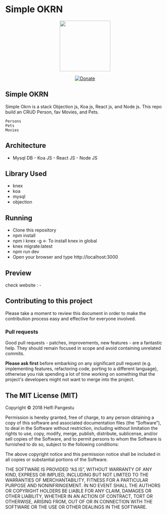 # Simple OKRN

<p align="center"><img src="https://github.com/kahell/simple_okrn/blob/master/assets/logo/Koa_Logo.jpeg" width="160"></p>
<p align="center">
<a href="#" rel="nofollow"><img src="https://camo.githubusercontent.com/aa6cd44c832344c7b6e5edfc8524c46d4bec971b/68747470733a2f2f696d672e736869656c64732e696f2f62616467652f446f6e6174652d50617950616c2d677265656e2e7376673f6d61784167653d363030" alt="Donate" data-canonical-src="https://img.shields.io/badge/Donate-PayPal-green.svg?maxAge=600" style="max-width:100%;"></a>
</p>

## Simple OKRN

Simple Okrn is a stack Objection js, Koa js, React js, and Node js. This repo build an CRUD Person, fav Movies, and Pets.

```
Persons
Pets
Movies
```

## Architecture

- Mysql DB - Koa JS - React JS - Node JS

## Library Used

- knex
- koa
- mysql
- objection

## Running

- Clone this repository
- npm install
- npm i knex -g <- To install knex in global
- knex migrate:latest
- npm run dev
- Open your browser and type http://localhost:3000

## Preview

check website : -

## Contributing to this project

Please take a moment to review this document in order to make the contribution process easy and effective for everyone involved.

<a name="pull-requests"></a>

### Pull requests

Good pull requests - patches, improvements, new features - are a fantastic
help. They should remain focused in scope and avoid containing unrelated
commits.

**Please ask first** before embarking on any significant pull request (e.g.
implementing features, refactoring code, porting to a different language),
otherwise you risk spending a lot of time working on something that the
project's developers might not want to merge into the project.

## The MIT License (MIT)

Copyright © 2018 Helfi Pangestu

Permission is hereby granted, free of charge, to any person
obtaining a copy of this software and associated documentation
files (the “Software”), to deal in the Software without
restriction, including without limitation the rights to use,
copy, modify, merge, publish, distribute, sublicense, and/or sell
copies of the Software, and to permit persons to whom the
Software is furnished to do so, subject to the following
conditions:

The above copyright notice and this permission notice shall be
included in all copies or substantial portions of the Software.

THE SOFTWARE IS PROVIDED “AS IS”, WITHOUT WARRANTY OF ANY KIND,
EXPRESS OR IMPLIED, INCLUDING BUT NOT LIMITED TO THE WARRANTIES
OF MERCHANTABILITY, FITNESS FOR A PARTICULAR PURPOSE AND
NONINFRINGEMENT. IN NO EVENT SHALL THE AUTHORS OR COPYRIGHT
HOLDERS BE LIABLE FOR ANY CLAIM, DAMAGES OR OTHER LIABILITY,
WHETHER IN AN ACTION OF CONTRACT, TORT OR OTHERWISE, ARISING
FROM, OUT OF OR IN CONNECTION WITH THE SOFTWARE OR THE USE OR
OTHER DEALINGS IN THE SOFTWARE.
